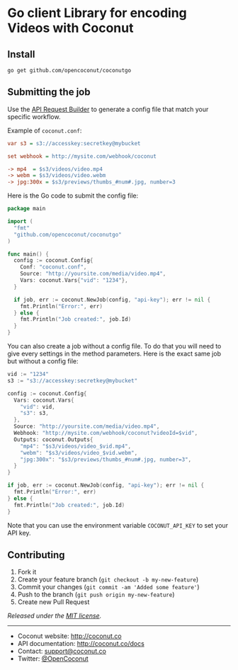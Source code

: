 # Go client Library for encoding Videos with Coconut

## Install

```console
go get github.com/opencoconut/coconutgo
```

## Submitting the job

Use the [API Request Builder](https://app.coconut.co/jobs/new) to generate a config file that match your specific workflow.

Example of `coconut.conf`:

```ini
var s3 = s3://accesskey:secretkey@mybucket

set webhook = http://mysite.com/webhook/coconut

-> mp4  = $s3/videos/video.mp4
-> webm = $s3/videos/video.webm
-> jpg:300x = $s3/previews/thumbs_#num#.jpg, number=3
```

Here is the Go code to submit the config file:

```go
package main

import (
  "fmt"
  "github.com/opencoconut/coconutgo"
)

func main() {
  config := coconut.Config{
    Conf: "coconut.conf",
    Source: "http://yoursite.com/media/video.mp4",
    Vars: coconut.Vars{"vid": "1234"},
  }

  if job, err := coconut.NewJob(config, "api-key"); err != nil {
    fmt.Println("Error:", err)
  } else {
    fmt.Println("Job created:", job.Id)
  }
}
```

You can also create a job without a config file. To do that you will need to give every settings in the method parameters. Here is the exact same job but without a config file:

```go
vid := "1234"
s3 := "s3://accesskey:secretkey@mybucket"

config := coconut.Config{
  Vars: coconut.Vars{
    "vid": vid,
    "s3": s3,
  },
  Source: "http://yoursite.com/media/video.mp4",
  Webhook: "http://mysite.com/webhook/coconut?videoId=$vid",
  Outputs: coconut.Outputs{
    "mp4": "$s3/videos/video_$vid.mp4",
    "webm": "$s3/videos/video_$vid.webm",
    "jpg:300x": "$s3/previews/thumbs_#num#.jpg, number=3",
  }
}

if job, err := coconut.NewJob(config, "api-key"); err != nil {
  fmt.Println("Error:", err)
} else {
  fmt.Println("Job created:", job.Id)
}
```

Note that you can use the environment variable `COCONUT_API_KEY` to set your API key.


## Contributing

1. Fork it
2. Create your feature branch (`git checkout -b my-new-feature`)
3. Commit your changes (`git commit -am 'Added some feature'`)
4. Push to the branch (`git push origin my-new-feature`)
5. Create new Pull Request

*Released under the [MIT license](http://www.opensource.org/licenses/mit-license.php).*

---

* Coconut website: http://coconut.co
* API documentation: http://coconut.co/docs
* Contact: [support@coconut.co](mailto:support@coconut.co)
* Twitter: [@OpenCoconut](http://twitter.com/opencoconut)
